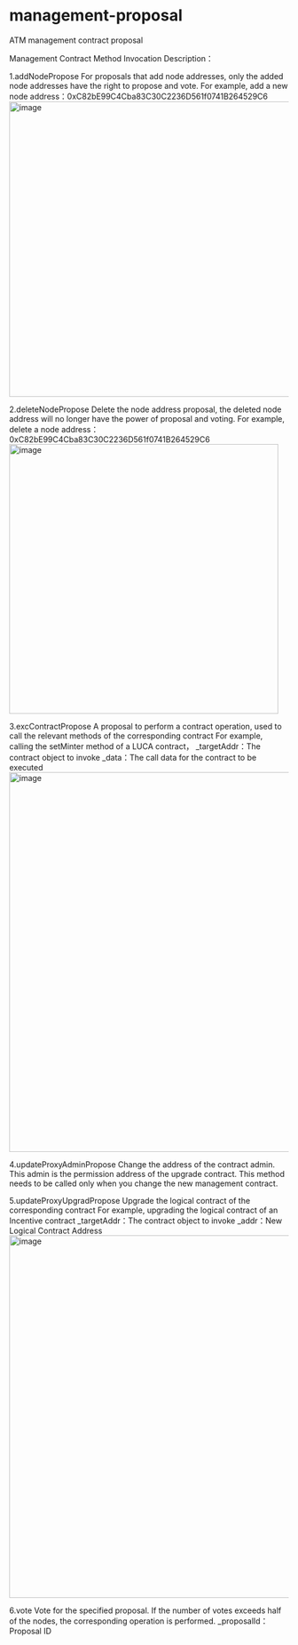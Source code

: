 # management-proposal
ATM management contract proposal

Management Contract Method Invocation Description：

1.addNodePropose 
  For proposals that add node addresses, only the added node addresses have the right to propose and vote.
  For example, add a new node address：0xC82bE99C4Cba83C30C2236D561f0741B264529C6
    <img width="531" alt="image" src="https://github.com/ATM-Developer/management-proposal/assets/51522215/d9d3c457-f1e8-4e1e-a644-2d0981021e79">

2.deleteNodePropose
  Delete the node address proposal, the deleted node address will no longer have the power of proposal and voting.
  For example, delete a node address：0xC82bE99C4Cba83C30C2236D561f0741B264529C6
  <img width="485" alt="image" src="https://github.com/ATM-Developer/management-proposal/assets/51522215/6df851a8-ca38-459a-a528-7dfbf777f2ff">

3.excContractPropose
  A proposal to perform a contract operation, used to call the relevant methods of the corresponding contract
  For example, calling the setMinter method of a LUCA contract，
      _targetAddr：The contract object to invoke
      _data：The call data for the contract to be executed
  <img width="683" alt="image" src="https://github.com/ATM-Developer/management-proposal/assets/51522215/4cf51f4c-bedd-472d-bd68-32a273ad6bab">

4.updateProxyAdminPropose 
  Change the address of the contract admin. This admin is the permission address of the upgrade contract. This method needs to be called only when you change the new management contract.

5.updateProxyUpgradPropose 
  Upgrade the logical contract of the corresponding contract
  For example, upgrading the logical contract of an Incentive contract
      _targetAddr：The contract object to invoke
      _addr：New Logical Contract Address
  <img width="652" alt="image" src="https://github.com/ATM-Developer/management-proposal/assets/51522215/f4710b21-61fe-4826-ac30-c21e3023a1ad">

6.vote
  Vote for the specified proposal. If the number of votes exceeds half of the nodes, the corresponding operation is performed.
    _proposalId：Proposal ID
